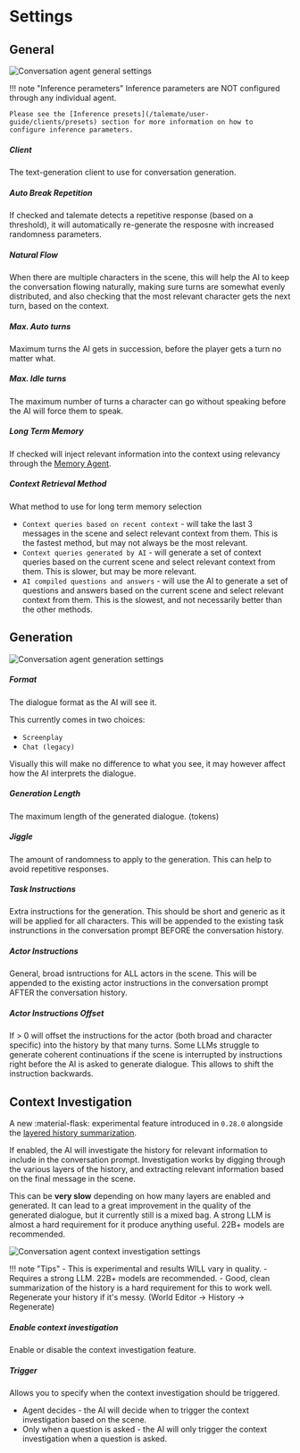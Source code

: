 # Settings

## General

![Conversation agent general settings](/talemate/img/0.28.0/conversation-general-settings.png)

!!! note "Inference perameters"
    Inference parameters are NOT configured through any individual agent.

    Please see the [Inference presets](/talemate/user-guide/clients/presets) section for more information on how to configure inference parameters.

##### Client

The text-generation client to use for conversation generation.

##### Auto Break Repetition

If checked and talemate detects a repetitive response (based on a threshold), it will automatically re-generate the resposne with increased randomness parameters.

##### Natural Flow

When there are multiple characters in the scene, this will help the AI to keep the conversation flowing naturally, making sure turns are somewhat evenly distributed, and also checking that the most relevant character gets the next turn, based on the context.

##### Max. Auto turns

Maximum turns the AI gets in succession, before the player gets a turn no matter what.

##### Max. Idle turns

The maximum number of turns a character can go without speaking before the AI will force them to speak.

##### Long Term Memory

If checked will inject relevant information into the context using relevancy through the [Memory Agent](/talemate/user-guide/agents/memory).

##### Context Retrieval Method

What method to use for long term memory selection

- `Context queries based on recent context` - will take the last 3 messages in the scene and select relevant context from them. This is the fastest method, but may not always be the most relevant.
- `Context queries generated by AI` - will generate a set of context queries based on the current scene and select relevant context from them. This is slower, but may be more relevant.
- `AI compiled questions and answers` - will use the AI to generate a set of questions and answers based on the current scene and select relevant context from them. This is the slowest, and not necessarily better than the other methods.

## Generation

![Conversation agent generation settings](/talemate/img/0.28.0/conversation-generation-settings.png)

##### Format

The dialogue format as the AI will see it.

This currently comes in two choices: 

- `Screenplay`
- `Chat (legacy)`

Visually this will make no difference to what you see, it may however affect how the AI interprets the dialogue.

##### Generation Length

The maximum length of the generated dialogue. (tokens)

##### Jiggle

The amount of randomness to apply to the generation. This can help to avoid repetitive responses.

##### Task Instructions

Extra instructions for the generation. This should be short and generic as it will be applied for all characters. This will be appended to the existing task instrunctions in the conversation prompt BEFORE the conversation history.

##### Actor Instructions

General, broad isntructions for ALL actors in the scene. This will be appended to the existing actor instructions in the conversation prompt AFTER the conversation history.

##### Actor Instructions Offset

If > 0 will offset the instructions for the actor (both broad and character specific) into the history by that many turns. Some LLMs struggle to generate coherent continuations if the scene is interrupted by instructions right before the AI is asked to generate dialogue. This allows to shift the instruction backwards.

## Context Investigation

A new :material-flask: experimental feature introduced in `0.28.0` alongside the [layered history summarization](/talemate/user-guide/agents/summarizer/settings#layered-history).

If enabled, the AI will investigate the history for relevant information to include in the conversation prompt. Investigation works by digging through the various layers of the history, and extracting relevant information based on the final message in the scene.

This can be **very slow** depending on how many layers are enabled and generated. It can lead to a great improvement in the quality of the generated dialogue, but it currently still is a mixed bag. A strong LLM is almost a hard requirement for it produce anything useful. 22B+ models are recommended.

![Conversation agent context investigation settings](/talemate/img/0.28.0/conversation-context-investigation-settings.png)

!!! note "Tips"
    - This is experimental and results WILL vary in quality.
    - Requires a strong LLM. 22B+ models are recommended.
    - Good, clean summarization of the history is a hard requirement for this to work well. Regenerate your history if it's messy. (World Editor -> History -> Regenerate)

##### Enable context investigation

Enable or disable the context investigation feature.

##### Trigger

Allows you to specify when the context investigation should be triggered.

- Agent decides - the AI will decide when to trigger the context investigation based on the scene.
- Only when a question is asked - the AI will only trigger the context investigation when a question is asked.

